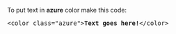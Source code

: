 To put text in <b>azure</b> color make this code:
<pre>&lt;color class="azure"&gt;<b>Text goes here!</b>&lt;/color&gt;</pre>
